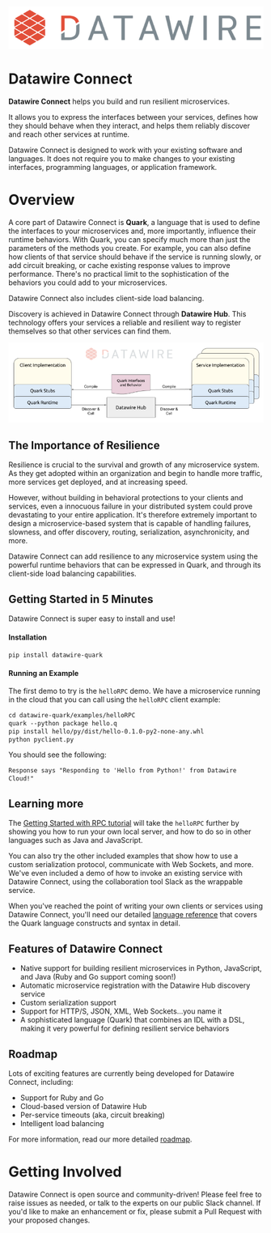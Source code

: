 ![Datawire](static-files/dw-logo.png)

# Datawire Connect

**Datawire Connect** helps you build and run resilient microservices.

It allows you to express the interfaces between your services, defines how they
should behave when they interact, and helps them reliably discover and reach
other services at runtime.

Datawire Connect is designed to work with your existing software and
languages. It does not require you to make changes to your existing
interfaces, programming languages, or application framework.

# Overview

A core part of Datawire Connect is **Quark**, a language that is used to define the
interfaces to your microservices and, more importantly, influence their runtime
behaviors. With Quark, you can specify much more than just the parameters of the
methods you create. For example, you can also define how clients of that service 
should behave if the service is running slowly, or add circuit breaking, or cache 
existing response values to improve performance. There's no practical limit to the
sophistication of the behaviors you could add to your microservices.

Datawire Connect also includes client-side load balancing.

Discovery is achieved in Datawire Connect through **Datawire Hub**. This technology
offers your services a reliable and resilient way to register themselves so that
other services can find them.

![Datawire Connect](static-files/dw-connect.png)

## The Importance of Resilience

Resilience is crucial to the survival and growth of any microservice system.
As they get adopted within an organization and begin to handle more traffic,
more services get deployed, and at increasing speed.

However, without building in behavioral protections to your clients and services,
even a innocuous failure in your distributed system could prove devastating to
your entire application. It's therefore extremely important to design a
microservice-based system that is capable of handling failures, slowness, and offer
discovery, routing, serialization, asynchronicity, and more.

Datawire Connect can add resilience to any microservice system using the
powerful runtime behaviors that can be expressed in Quark, and through its
client-side load balancing capabilities.

## Getting Started in 5 Minutes

Datawire Connect is super easy to install and use!

#### Installation
```
pip install datawire-quark
```
#### Running an Example

The first demo to try is the `helloRPC` demo. We have a microservice running in
the cloud that you can call using the `helloRPC` client example:

```
cd datawire-quark/examples/helloRPC
quark --python package hello.q
pip install hello/py/dist/hello-0.1.0-py2-none-any.whl
python pyclient.py
```
You should see the following:

```
Response says "Responding to 'Hello from Python!' from Datawire Cloud!"
```

## Learning more

The [Getting Started with RPC tutorial](http://datawire.github.io/quark/0.3/tutorials/rpc-basic/index.html)
will take the `helloRPC` further by showing you how to run your own local
server, and how to do so in other languages such as Java and JavaScript.

You can also try the other included examples that show how to use a custom
serialization protocol, communicate with Web Sockets, and more. We've even
included a demo of how to invoke an existing service with Datawire Connect,
using the collaboration tool Slack as the wrappable service.

When you've reached the point of writing your own clients or services using
Datawire Connect, you'll need our detailed [language reference](http://datawire.github.io/quark/0.3/language-reference/index.html)
that covers the Quark language constructs and syntax in detail.

## Features of Datawire Connect

* Native support for building resilient microservices in Python, JavaScript,
and Java (Ruby and Go support coming soon!)
* Automatic microservice registration with the Datawire Hub discovery service
* Custom serialization support
* Support for HTTP/S, JSON, XML, Web Sockets...you name it
* A sophisticated language (Quark) that combines an IDL with a DSL, making it
very powerful for defining resilient service behaviors

## Roadmap

Lots of exciting features are currently being developed for Datawire Connect,
including:

* Support for Ruby and Go
* Cloud-based version of Datawire Hub
* Per-service timeouts (aka, circuit breaking)
* Intelligent load balancing

For more information, read our more detailed [roadmap](https://github.com/datawire/quark/blob/master/ROADMAP.md).

# Getting Involved

Datawire Connect is open source and community-driven! Please feel free to raise
issues as needed, or talk to the experts on our public Slack channel.
If you'd like to make an enhancement or fix, please submit a Pull Request with
your proposed changes.
